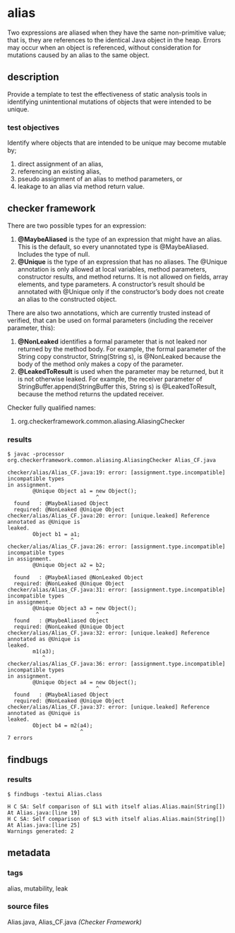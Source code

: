 # alias
Two expressions are aliased when they have the same non-primitive value; that is, they 
are references to the identical Java object in the heap. Errors may occur when an object
is referenced, without consideration for mutations caused by an alias to the same object.

## description
Provide a template to test the effectiveness of static analysis tools in identifying 
unintentional mutations of objects that were intended to be unique.

### test objectives
Identify where objects that are intended to be unique may become mutable by;
1. direct assignment of an alias, 
2. referencing an existing alias, 
3. pseudo assignment of an alias to method parameters, or
4. leakage to an alias via method return value.

## checker framework
There are two possible types for an expression:
1. **@MaybeAliased** is the type of an expression that might have an alias. This is the 
default, so every unannotated type is @MaybeAliased. Includes the type of null.
2. **@Unique** is the type of an expression that has no aliases. The @Unique annotation is 
only allowed at local variables, method parameters, constructor results, and method 
returns. It is not allowed on fields, array elements, and type parameters. A 
constructor’s result should be annotated with @Unique only if the constructor’s body does 
not create an alias to the constructed object.

There are also two annotations, which are currently trusted instead of verified, that can 
be used on formal parameters (including the receiver parameter, this):
1. **@NonLeaked** identifies a formal parameter that is not leaked nor returned by the 
method body. For example, the formal parameter of the String copy constructor, 
String(String s), is @NonLeaked because the body of the method only makes a copy of the 
parameter.
2. **@LeakedToResult** is used when the parameter may be returned, but it is not 
otherwise leaked. For example, the receiver parameter of StringBuffer.append(StringBuffer 
this, String s) is @LeakedToResult, because the method returns the updated receiver.

Checker fully qualified names:
1. org.checkerframework.common.aliasing.AliasingChecker

### results

```
$ javac -processor org.checkerframework.common.aliasing.AliasingChecker Alias_CF.java

checker/alias/Alias_CF.java:19: error: [assignment.type.incompatible] incompatible types 
in assignment.
        @Unique Object a1 = new Object();
                            ^
  found   : @MaybeAliased Object
  required: @NonLeaked @Unique Object
checker/alias/Alias_CF.java:20: error: [unique.leaked] Reference annotated as @Unique is 
leaked.
        Object b1 = a1;
                    ^
checker/alias/Alias_CF.java:26: error: [assignment.type.incompatible] incompatible types 
in assignment.
        @Unique Object a2 = b2;
                            ^
  found   : @MaybeAliased @NonLeaked Object
  required: @NonLeaked @Unique Object
checker/alias/Alias_CF.java:31: error: [assignment.type.incompatible] incompatible types 
in assignment.
        @Unique Object a3 = new Object();
                            ^
  found   : @MaybeAliased Object
  required: @NonLeaked @Unique Object
checker/alias/Alias_CF.java:32: error: [unique.leaked] Reference annotated as @Unique is 
leaked.
        m1(a3);
           ^
checker/alias/Alias_CF.java:36: error: [assignment.type.incompatible] incompatible types 
in assignment.
        @Unique Object a4 = new Object();
                            ^
  found   : @MaybeAliased Object
  required: @NonLeaked @Unique Object
checker/alias/Alias_CF.java:37: error: [unique.leaked] Reference annotated as @Unique is 
leaked.
        Object b4 = m2(a4);
                       ^
7 errors
```

## findbugs

### results

```
$ findbugs -textui Alias.class 

H C SA: Self comparison of $L1 with itself alias.Alias.main(String[])  At Alias.java:[line 19]
H C SA: Self comparison of $L3 with itself alias.Alias.main(String[])  At Alias.java:[line 25]
Warnings generated: 2
```

## metadata

### tags
alias, mutability, leak

### source files
Alias.java, Alias_CF.java _(Checker Framework)_